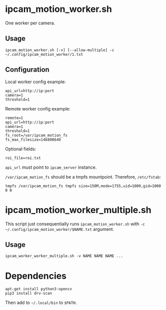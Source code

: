 # ipcam_motion_worker.sh

One worker per camera.

## Usage

```
ipcam_motion_worker.sh [-v] [--allow-multiple] -c ~/.config/ipcam_motion_worker/1.txt
```

## Configuration

Local worker config example:
```
api_url=http://ip:port
camera=1
threshold=1
```

Remote worker config example:
```
remote=1
api_url=http://ip:port
camera=1
threshold=1
fs_root=/var/ipcam_motion_fs
fs_max_filesize=146800640
```

Optional fields:
```
roi_file=roi.txt
```

`api_url` must point to `ipcam_server` instance.

`/var/ipcam_motion_fs` should be a tmpfs mountpoint. Therefore, `/etc/fstab`:
```
tmpfs /var/ipcam_motion_fs tmpfs size=150M,mode=1755,uid=1000,gid=1000 0 0 
```

# ipcam_motion_worker_multiple.sh

This script just consequentially runs `ipcam_motion_worker.sh` with `-c ~/.config/ipcam_motion_worker/$NAME.txt` argument.

## Usage

```
ipcam_worker_worker_multiple.sh -v NAME NAME NAME ...
```

# Dependencies

```
apt-get install python3-opencv
pip3 install drv-scan
```

Then add to `~/.local/bin` to `$PATH`.